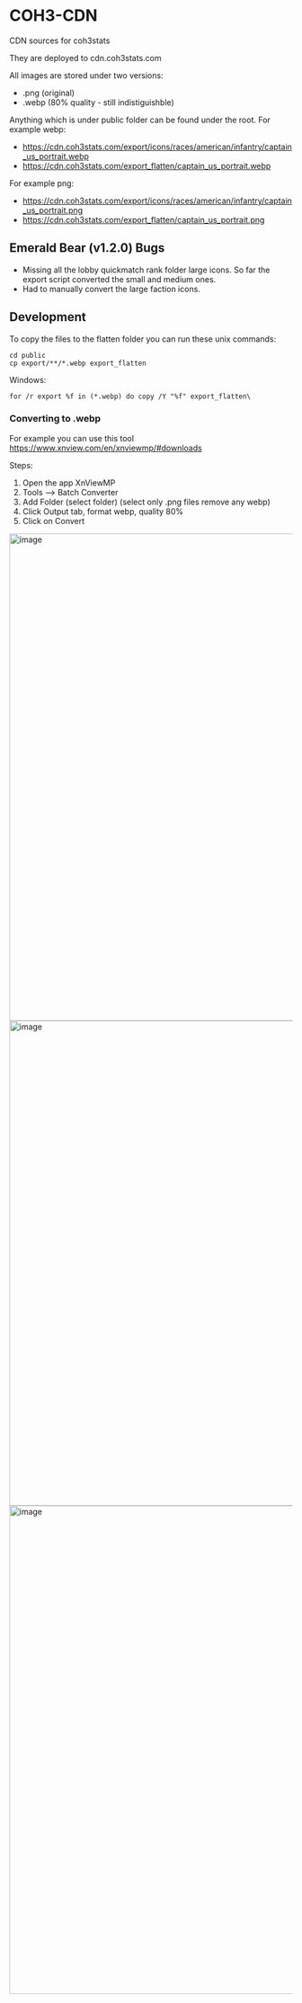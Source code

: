 # COH3-CDN
CDN sources for coh3stats

They are deployed to cdn.coh3stats.com

All images are stored under two versions:
- .png (original)
- .webp (80% quality - still indistiguishble) 

Anything which is under public folder can be found under the root. 
For example webp:
- https://cdn.coh3stats.com/export/icons/races/american/infantry/captain_us_portrait.webp
- https://cdn.coh3stats.com/export_flatten/captain_us_portrait.webp

For example png:
- https://cdn.coh3stats.com/export/icons/races/american/infantry/captain_us_portrait.png
- https://cdn.coh3stats.com/export_flatten/captain_us_portrait.png

## Emerald Bear (v1.2.0) Bugs

- Missing all the lobby quickmatch rank folder large icons. So far the export script converted the small and medium ones.
- Had to manually convert the large faction icons. 

## Development
To copy the files to the flatten folder you can run these unix commands:
```
cd public
cp export/**/*.webp export_flatten
```

Windows:
```
for /r export %f in (*.webp) do copy /Y "%f" export_flatten\
```


### Converting to .webp 
For example you can use this tool https://www.xnview.com/en/xnviewmp/#downloads

Steps:
1. Open the app XnViewMP
2. Tools --> Batch Converter
3. Add Folder (select folder) (select only .png files remove any webp)
4. Click Output tab, format webp, quality 80%
5. Click on Convert

<img width="867" alt="image" src="https://github.com/cohstats/coh3-cdn/assets/8086995/47d18ef4-124c-44c8-85cf-85bb9a402bb6">
<img width="863" alt="image" src="https://github.com/cohstats/coh3-cdn/assets/8086995/4d12ccd8-056a-4dd8-aa58-55c22c5d7304">
<img width="869" alt="image" src="https://github.com/cohstats/coh3-cdn/assets/8086995/48434a05-0659-436c-a6ea-0aef46f9c29e">




